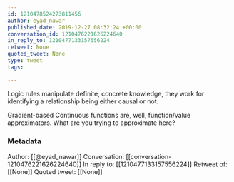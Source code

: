 ```yaml
---
id: 1210478524273811456
author: eyad_nawar
published_date: 2019-12-27 08:32:24 +00:00
conversation_id: 1210476221626224640
in_reply_to: 1210477133157556224
retweet: None
quoted_tweet: None
type: tweet
tags:

---
```


Logic rules manipulate definite, concrete knowledge, they work for identifying a relationship being either causal or not.

Gradient-based Continuous functions are, well, function/value approximators. What are you trying to approximate here?

### Metadata

Author: [[@eyad_nawar]]
Conversation: [[conversation-1210476221626224640]]
In reply to: [[1210477133157556224]]
Retweet of: [[None]]
Quoted tweet: [[None]]
